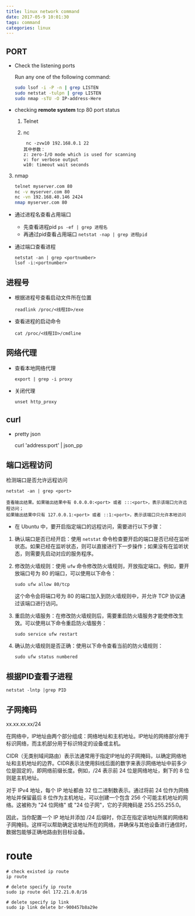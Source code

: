 ```yaml
---
title: linux network command
date: 2017-05-9 10:01:30
tags: command
categories: linux
---
```


## PORT

- Check the listening ports
  
  Run any one of the following command:
  
  ```bash
  sudo lsof -i -P -n | grep LISTEN 
  sudo netstat -tulpn | grep LISTEN
  sudo nmap -sTU -O IP-address-Here
  ```

- checking **remote system** tcp 80 port status
  
  1. Telnet
  
  2. nc
     
     ```
      nc -zvw10 192.168.0.1 22
     其中参数：
     z: zero-I/O mode which is used for scanning
     v: for verbose output
     w10: timeout wait seconds
     ```
3. nmap
   
   ```bash
   telnet myserver.com 80 
   nc -v myserver.com 80
   nc -vn 192.168.40.146 2424
   nmap myserver.com 80 
   ```
- 通过进程名查看占用端口
  
  - 先查看进程pid    `ps -ef | grep 进程名 `
  - 再通过pid查看占用端口    `netstat -nap | grep 进程pid `

- 通过端口查看进程
  
  ```shell
  netstat -an | grep <portnumber>
  lsof -i:<portnumber>
  ```

## 进程号

- 根据进程号查看启动文件所在位置

  `readlink /proc/<线程ID>/exe`

- 查看进程的启动命令

  `cat /proc/<线程ID>/cmdline`

## 网络代理

- 查看本地网络代理
  
  ```
  export | grep -i proxy
  ```

- 关闭代理
  
  ```shell
  unset http_proxy 
  ```

## curl

- pretty json 

  curl 'address:port' | json_pp

## 端口远程访问

检测端口是否允许远程访问

```
netstat -an | grep <port>

查看输出结果。如果输出结果中有 0.0.0.0:<port> 或者 :::<port>，表示该端口允许远程访问；
如果输出结果中只有 127.0.0.1:<port> 或者 ::1:<port>，表示该端口只允许本地访问
```

- 在 Ubuntu 中，要开启指定端口的远程访问，需要进行以下步骤：

1. 确认端口是否已经开启：使用 `netstat` 命令检查要开启的端口是否已经在监听状态。如果已经在监听状态，则可以直接进行下一步操作；如果没有在监听状态，则需要先启动对应的服务程序。

2. 修改防火墙规则：使用 `ufw` 命令修改防火墙规则，开放指定端口。例如，要开放端口号为 80 的端口，可以使用以下命令：

   ```
   sudo ufw allow 80/tcp
   ```

   这个命令会将端口号为 80 的端口加入到防火墙规则中，并允许 TCP 协议通过该端口进行访问。

3. 重启防火墙服务：在修改防火墙规则后，需要重启防火墙服务才能使修改生效。可以使用以下命令重启防火墙服务：

   ```
   sudo service ufw restart
   ```

4. 确认防火墙规则是否正确：使用以下命令查看当前的防火墙规则：

   ```
   sudo ufw status numbered
   ```

## 根据PID查看子进程

```
netstat -lntp |grep PID
```

## 子网掩码

xx.xx.xx.xx/24

在网络中，IP地址由两个部分组成：网络地址和主机地址。IP地址的网络部分用于标识网络，而主机部分用于标识特定的设备或主机。

CIDR（无类别域间路由）表示法通常用于指定IP地址的子网掩码，以确定网络地址和主机地址的边界。CIDR表示法使用斜线后面的数字来表示网络地址中前多少位是固定的，即网络前缀长度。例如，/24 表示前 24 位是网络地址，剩下的 8 位则是主机地址。

对于 IPv4 地址，每个 IP 地址都由 32 位二进制数表示。通过将前 24 位作为网络地址并保留最后 8 位作为主机地址，可以创建一个包含 256 个可能主机地址的网络。这被称为 "24 位网络" 或 "24 位子网"，它的子网掩码是 255.255.255.0。

因此，当你配置一个 IP 地址并添加 /24 后缀时，你正在指定该地址所属的网络和子网掩码。这样可以帮助确定该地址所在的网络，并确保与其他设备进行通信时，数据包能够正确地路由到目标设备。

# route

```shell
# check existed ip route
ip route

# delete specify ip route
sudo ip route del 172.21.0.0/16

# delete specify ip link
sudo ip link delete br-900457b8a29e
```

